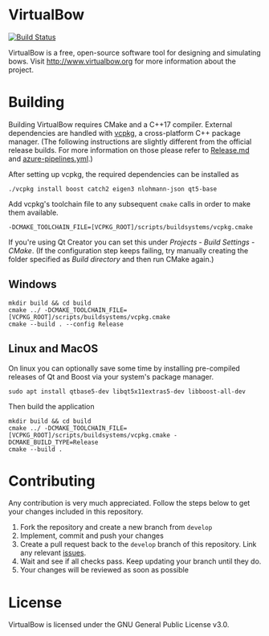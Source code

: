 # VirtualBow

[![Build Status](https://bow-simulation.visualstudio.com/virtualbow/_apis/build/status/bow-simulation.virtualbow?branchName=develop)](https://bow-simulation.visualstudio.com/virtualbow/_build/latest?definitionId=1&branchName=develop)

VirtualBow is a free, open-source software tool for designing and simulating bows.
Visit http://www.virtualbow.org for more information about the project.

# Building

Building VirtualBow requires CMake and a C++17 compiler.
External dependencies are handled with [vcpkg](https://github.com/Microsoft/vcpkg), a cross-platform C++ package manager.
(The following instructions are slightly different from the official release builds.
For more information on those please refer to [Release.md](Release.md) and [azure-pipelines.yml](azure-pipelines.yml).)

After setting up vcpkg, the required dependencies can be installed as

    ./vcpkg install boost catch2 eigen3 nlohmann-json qt5-base

Add vcpkg's toolchain file to any subsequent `cmake` calls in order to make them available.

    -DCMAKE_TOOLCHAIN_FILE=[VCPKG_ROOT]/scripts/buildsystems/vcpkg.cmake

If you're using Qt Creator you can set this under *Projects* - *Build Settings* - *CMake*.
(If the configuration step keeps failing, try manually creating the folder specified as *Build directory* and then run CMake again.)

## Windows

    mkdir build && cd build
    cmake ../ -DCMAKE_TOOLCHAIN_FILE=[VCPKG_ROOT]/scripts/buildsystems/vcpkg.cmake
    cmake --build . --config Release

## Linux and MacOS

On linux you can optionally save some time by installing pre-compiled releases of Qt and Boost via your system's package manager.

    sudo apt install qtbase5-dev libqt5x11extras5-dev libboost-all-dev

Then build the application

    mkdir build && cd build
    cmake ../ -DCMAKE_TOOLCHAIN_FILE=[VCPKG_ROOT]/scripts/buildsystems/vcpkg.cmake -DCMAKE_BUILD_TYPE=Release
    cmake --build .

# Contributing

Any contribution is very much appreciated.
Follow the steps below to get your changes included in this repository.

1. Fork the repository and create a new branch from `develop`
2. Implement, commit and push your changes
3. Create a pull request back to the `develop` branch of this repository. Link any relevant [issues](https://github.com/bow-simulation/virtualbow/issues).
4. Wait and see if all checks pass. Keep updating your branch until they do.
5. Your changes will be reviewed as soon as possible

# License

VirtualBow is licensed under the GNU General Public License v3.0.
